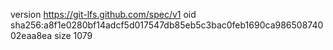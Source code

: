 version https://git-lfs.github.com/spec/v1
oid sha256:a8f1e0280bf14adcf5d017547db85eb5c3bac0feb1690ca98650874002eaa8ea
size 1079

